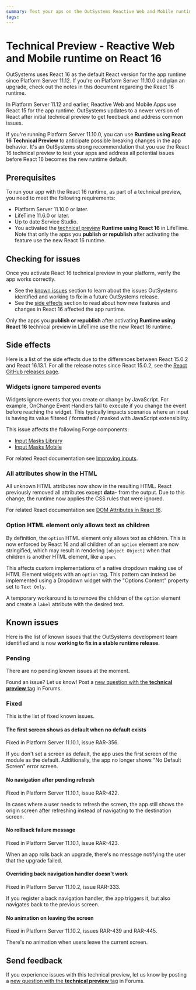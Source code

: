 ```yaml
---
summary: Test your aps on the OutSystems Reactive Web and Mobile runtime with a new version of React.
tags:
---
```


# Technical Preview - Reactive Web and Mobile runtime on React 16

<div class="info" markdown="1">

OutSystems uses React 16 as the default React version for the app runtime since Platform Server 11.12. If you're on Platform Server 11.10.0 and plan an upgrade, check out the notes in this document regarding the React 16 runtime.

</div>

In Platform Server 11.12 and earlier, Reactive Web and Mobile Apps use React 15 for the app runtime. OutSystems updates to a newer version of React after initial technical preview to get feedback and address common issues.

If you're running Platform Server 11.10.0, you can use **Runtime using React 16 Technical Preview** to anticipate possible breaking changes in the app behavior. It's an OutSystems strong recommendation that you use the React 16 technical preview to test your apps and address all potential issues before React 16 becomes the new runtime default. 

<div class="info" markdown="1">

## Prerequisites

To run your app with the React 16 runtime, as part of a technical preview, you need to meet the following requirements:

* Platform Server 11.10.0 or later.
* LifeTime 11.6.0 or later.
* Up to date Service Studio.
* You activated the [technical preview](https://success.outsystems.com/Support/Enterprise_Customers/Upgrading/Technical_Preview_features) **Runtime using React 16** in LifeTime. Note that only the apps you **publish or republish** after activating the feature use the new React 16 runtime.   

</div>

## Checking for issues

Once you activate React 16 technical preview in your platform, verify the app works correctly.

* See the [known issues](#known-issues) section to learn about the issues OutSystems identified and working to fix in a future OutSystems release.
* See the [side effects](#side-effects) section to read about how new features and changes in React 16 affected the app runtime.

<div class="info" markdown="1">

Only the apps you **publish or republish** after activating **Runtime using React 16** technical preview in LifeTime use the new React 16 runtime.  

</div>

## Side effects

Here is a list of the side effects due to the differences between React 15.0.2 and React 16.13.1. For all the release notes since React 15.0.2, see the [React GitHub releases page](https://github.com/facebook/react/releases).

### Widgets ignore tampered events 

Widgets ignore events that you create or change by JavaScript. For example, OnChange Event Handlers fail to execute if you change the event before reaching the widget. This typically impacts scenarios where an input is having its value filtered / formatted / masked with JavaScript extensibility.

This issue affects the following Forge components:

* [Input Masks Library](https://www.outsystems.com/forge/component-overview/2258/input-masks-library)
* [Input Masks Mobile](https://www.outsystems.com/forge/component-overview/5289/input-mask-mobile)

For related React documentation see [Improving inputs](https://reactjs.org/blog/2017/06/13/react-v15.6.0.html#improving-inputs).

### All attributes show in the HTML

All unknown HTML attributes now show in the resulting HTML. React previously removed all attributes except **data-** from the output. Due to this change, the runtime now applies the CSS rules that were ignored.


For related React documentation see [DOM Attributes in React 16](https://reactjs.org/blog/2017/09/08/dom-attributes-in-react-16.html).

### Option HTML element only allows text as children

By definition, the `option` HTML element only allows text as children. This is now enforced by React 16 and all children of an `option` element are now stringified, which may result in rendering `[object Object]` when that children is another HTML element, like a `span`.

This affects custom implementations of a native dropdown making use of HTML Element widgets with an `option` tag. This pattern can instead be implemented using a Dropdown widget with the "Options Content" property set to `Text Only`.

A temporary workaround is to remove the children of the `option` element and create a `label` attribute with the desired text.

## Known issues

Here is the list of known issues that the OutSystems development team identified and is now **working to fix in a stable runtime release**.

### Pending

There are no pending known issues at the moment.

<div class="info" markdown="1">

Found an issue? Let us know! Post a [new question with the **technical preview** tag](https://www.outsystems.com/forums/tag/6875/technical-preview/) in Forums.

</div>

### Fixed

This is the list of fixed known issues.

#### The first screen shows as default when no default exists

Fixed in Platform Server 11.10.1, issue RAR-356.

If you don't set a screen as default, the app uses the first screen of the module as the default. Additionally, the app no longer shows "No Default Screen" error screen.

#### No navigation after pending refresh

Fixed in Platform Server 11.10.1, issue RAR-422.

In cases where a user needs to refresh the screen, the app still shows the origin screen after refreshing instead of navigating to the destination screen.

#### No rollback failure message

Fixed in Platform Server 11.10.1, issue RAR-423.

When an app rolls back an upgrade, there's no message notifying the user that the upgrade failed.

#### Overriding back navigation handler doesn't work

Fixed in Platform Server 11.10.2, issue RAR-333.

If you register a back navigation handler, the app triggers it, but also navigates back to the previous screen.

#### No animation on leaving the screen

Fixed in Platform Server 11.10.2, issues RAR-439 and RAR-445.

There's no animation when users leave the current screen.

## Send feedback

If you experience issues with this technical preview, let us know by posting a [new question with the **technical preview** tag](https://www.outsystems.com/forums/tag/6875/technical-preview/) in Forums.
